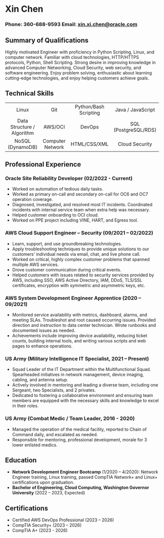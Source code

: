 # Xin Chen
### Phone: 360-688-9593       Email: xin.xi.chen@oracle.com
## Summary of Qualifications
Highly motivated Engineer with proficiency in Python Scripting, Linux, and computer network. Familiar with cloud technologies, HTTP/HTTPS protocols, Python, Shell Scripting. Strong desire in improving knowledge in advanced Computer Networking, Cloud Security, web security, and software engineering. Enjoy problem solving, enthusiastic about learning cutting-edge technologies, and enjoy helping customers achieve goals.


## Technical Skills

| | | | |
|:---:|:---:|:---:|:---:|
| Linux | Git | Python/Bash Scripting | Java / JavaScript |
| Data Structure / Algorithm | AWS/OCI | DevOps | SQL (PostgreSQL/RDS) |
| NoSQL (DynamoDB) | Computer Network | HTML/CSS/XML | Cloud Security |


## Professional Experience

### Oracle Site Reliability Developer (02/2022 - Current)
- Worked on automation of tedious daily tasks.
- Worked as primary on-call and secondary on-call for OC6 and OC7 operation coverage.
- Diagnosed, investigated, and resolved most IT incidents. Coordinated incidents with internal service team when extra help was necessary.
- Helped customer onboarding to OCI cloud.
- Worked on PPE project including VINE, HART, and Egress tool.

### AWS Cloud Support Engineer – Security (09/2021 – 02/2022)
- Learn, support, and use groundbreaking technologies.
- Apply troubleshooting techniques to provide unique solutions to our customers' individual needs via email, chat, and live phone call.
- Worked on critical, highly complex customer problems that spanned multiple AWS services.
- Drove customer communication during critical events.
- Helped customers with issues related to security services provided by AWS, including SSO, AWS Active Directory, IAM, DDoS, TLS/SSL certificates, encryption with symmetric and asymmetric keys, etc.

### AWS System Development Engineer Apprentice (2020 – 09/2021)
- Monitored service availability with metrics, dashboard, alarms, and meeting SLAs. Troubleshot and root caused occurring issues. Provided direction and instruction to data center technician. Wrote runbooks and documented issues as needed.
- Achievements include improving device availability, reducing ticket counts, building internal tools, and writing various scripts and web pages to enhance operations.


### US Army (Military Intelligence IT Specialist, 2021 – Present)
- Squad Leader of the IT Department within the Multifunctional Squad. Spearheaded initiatives in network management, device imaging, cabling, and antenna setup.
- Actively involved in mentoring and leading a diverse team, including one Sergeant, two Specialists, and 2 privates.
- Dedicated to fostering a collaborative environment and ensuring team members are equipped with the necessary skills and knowledge to excel in their roles.


### US Army (Combat Medic / Team Leader, 2016 - 2020)
- Managed the operation of the medical facility, reported to Chain of Command daily, and escalated as needed.
- Responsible for mentoring, professional development, morale for 3 lower enlisted medics.


## Education
- **Network Development Engineer Bootcamp** (1/2020 – 4/2020): Network Engineer training, Linux training, passed CompTIA Network+ and Linux+ certifications upon graduation.
- **Bachelor of Engineering, Cloud Computing, Washington Governor University** (2022 – 2023, Expected)

## Certifications
- Certified AWS DevOps Professional (2023 – 2026)
- CompTIA Security+ (2023 – 2026)
- CompTIA A+ (2023 - 2026)